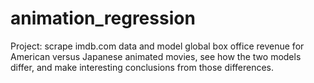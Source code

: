 # animation_regression

Project: scrape imdb.com data and model global box office revenue for American versus Japanese animated movies, see how the two models differ, and make interesting conclusions from those differences.
